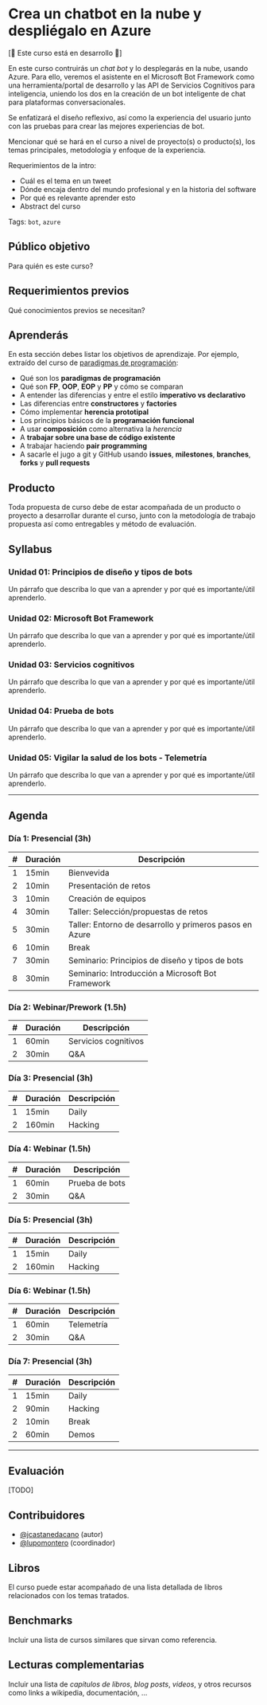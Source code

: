 # Crea un chatbot en la nube y despliégalo en Azure

[:construction: Este curso está en desarrollo :construction:]

En este curso contruirás un _chat bot_ y lo desplegarás en la nube, usando
Azure. Para ello, veremos el asistente en el Microsoft Bot Framework como una
herramienta/portal de desarrollo y las API de Servicios Cognitivos para
inteligencia, uniendo los dos en la creación de un bot inteligente de chat para
plataformas conversacionales.

Se enfatizará el diseño reflexivo, así como la experiencia del usuario junto con
las pruebas para crear las mejores experiencias de bot.

Mencionar qué se hará en el curso a nivel de proyecto(s) o producto(s), los
temas principales, metodología y enfoque de la experiencia.

Requerimientos de la intro:

* Cuál es el tema en un tweet
* Dónde encaja dentro del mundo profesional y en la historia del software
* Por qué es relevante aprender esto
* Abstract del curso

Tags: `bot`, `azure`

## Público objetivo

Para quién es este curso?

## Requerimientos previos

Qué conocimientos previos se necesitan?

## Aprenderás

En esta sección debes listar los objetivos de aprendizaje. Por ejemplo,
extraído del curso de [paradigmas de programación](https://github.com/Laboratoria/curricula-js/tree/master/09-paradigms):

* Qué son los **paradigmas de programación**
* Qué son **FP**, **OOP**, **EOP** y **PP** y cómo se comparan
* A entender las diferencias y entre el estilo **imperativo vs declarativo**
* Las diferencias entre **constructores** y **factories**
* Cómo implementar **herencia prototipal**
* Los principios básicos de la **programación funcional**
* A usar **composición** como alternativa la _herencia_
* A **trabajar sobre una base de código existente**
* A trabajar haciendo **pair programming**
* A sacarle el jugo a git y GitHub usando **issues**, **milestones**,
  **branches**, **forks** y **pull requests**

## Producto

Toda propuesta de curso debe de estar acompañada de un producto o proyecto a
desarrollar durante el curso, junto con la metodología de trabajo propuesta
así como entregables y método de evaluación.

## Syllabus

### Unidad 01: Principios de diseño y tipos de bots

Un párrafo que describa lo que van a aprender y por qué es importante/útil
aprenderlo.

### Unidad 02: Microsoft Bot Framework

Un párrafo que describa lo que van a aprender y por qué es importante/útil
aprenderlo.

### Unidad 03: Servicios cognitivos

Un párrafo que describa lo que van a aprender y por qué es importante/útil
aprenderlo.

### Unidad 04: Prueba de bots

Un párrafo que describa lo que van a aprender y por qué es importante/útil
aprenderlo.

### Unidad 05: Vigilar la salud de los bots - Telemetría

Un párrafo que describa lo que van a aprender y por qué es importante/útil
aprenderlo.

***

## Agenda

### Día 1: Presencial (3h)

| # | Duración | Descripción
|---|----------|------------
| 1 | 15min    | Bienvevida
| 2 | 10min    | Presentación de retos
| 3 | 10min    | Creación de equipos
| 4 | 30min    | Taller: Selección/propuestas de retos
| 5 | 30min    | Taller: Entorno de desarrollo y primeros pasos en Azure
| 6 | 10min    | Break
| 7 | 30min    | Seminario: Principios de diseño y tipos de bots
| 8 | 30min    | Seminario: Introducción a Microsoft Bot Framework

### Día 2: Webinar/Prework (1.5h)

| # | Duración | Descripción
|---|----------|------------
| 1 | 60min    | Servicios cognitivos
| 2 | 30min    | Q&A

### Día 3: Presencial (3h)

| # | Duración | Descripción
|---|----------|------------
| 1 | 15min    | Daily
| 2 | 160min   | Hacking

### Día 4: Webinar (1.5h)

| # | Duración | Descripción
|---|----------|------------
| 1 | 60min    | Prueba de bots
| 2 | 30min    | Q&A

### Día 5: Presencial (3h)

| # | Duración | Descripción
|---|----------|------------
| 1 | 15min    | Daily
| 2 | 160min   | Hacking

### Día 6: Webinar (1.5h)

| # | Duración | Descripción
|---|----------|------------
| 1 | 60min    | Telemetría
| 2 | 30min    | Q&A

### Día 7: Presencial (3h)

| # | Duración | Descripción
|---|----------|------------
| 1 | 15min    | Daily
| 2 | 90min    | Hacking
| 2 | 10min    | Break
| 2 | 60min    | Demos

***

## Evaluación

[TODO]

## Contribuidores

* [@jcastanedacano](https://github.com/jcastanedacano) (autor)
* [@lupomontero](https://github.com/lupomontero) (coordinador)

## Libros

El curso puede estar acompañado de una lista detallada de libros relacionados
con los temas tratados.

## Benchmarks

Incluir una lista de cursos similares que sirvan como referencia.

## Lecturas complementarias

Incluir una lista de _capítulos de libros_, _blog posts_, _videos_, y otros
recursos como links a wikipedia, documentación, ...

